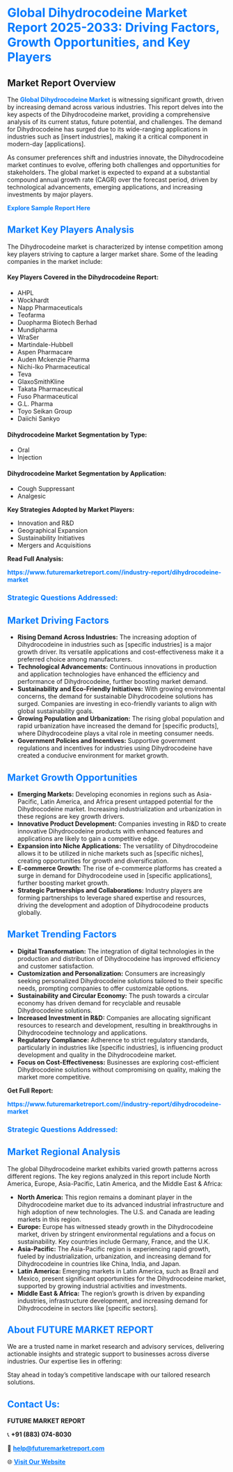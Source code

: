 <h1 style="color: #007BFF;">Global Dihydrocodeine Market Report 2025-2033: Driving Factors, Growth Opportunities, and Key Players</h1>

<section id="overview">
<h2>Market Report Overview</h2>
<p>The <a href="https://www.futuremarketreport.com//industry-report/dihydrocodeine-market" style="color: #007BFF; text-decoration: none;"><strong>Global Dihydrocodeine Market</strong></a> is witnessing significant growth, driven by increasing demand across various industries. This report delves into the key aspects of the Dihydrocodeine market, providing a comprehensive analysis of its current status, future potential, and challenges. The demand for Dihydrocodeine has surged due to its wide-ranging applications in industries such as [insert industries], making it a critical component in modern-day [applications].</p>
<p>As consumer preferences shift and industries innovate, the Dihydrocodeine market continues to evolve, offering both challenges and opportunities for stakeholders. The global market is expected to expand at a substantial compound annual growth rate (CAGR) over the forecast period, driven by technological advancements, emerging applications, and increasing investments by major players.</p>
</section>

<section id="overview">
<p><a href="https://www.futuremarketreport.com//request-sample/reportId=77903" style="color: #007BFF; text-decoration: none;"><strong>Explore Sample Report Here</strong></a></p>
</section>

<section id="key-players">
<h2 style="color: #007BFF;">Market Key Players Analysis</h2>
<p>The Dihydrocodeine market is characterized by intense competition among key players striving to capture a larger market share. Some of the leading companies in the market include:</p>
<h4>Key Players Covered in the Dihydrocodeine Report:</h4>
<ul><li>AHPL</li><li>Wockhardt</li><li>Napp Pharmaceuticals</li><li>Teofarma</li><li>Duopharma Biotech Berhad</li><li>Mundipharma</li><li>WraSer</li><li>Martindale-Hubbell</li><li>Aspen Pharmacare</li><li>Auden Mckenzie Pharma</li><li>Nichi-Iko Pharmaceutical</li><li>Teva</li><li>GlaxoSmithKline</li><li>Takata Pharmaceutical</li><li>Fuso Pharmaceutical</li><li>G.L. Pharma</li><li>Toyo Seikan Group</li><li>Daiichi Sankyo</li></ul>
<h4>Dihydrocodeine Market Segmentation by Type:</h4>
<ul><li>Oral</li><li>Injection</li></ul>

<h4>Dihydrocodeine Market Segmentation by Application:</h4>
<ul><li>Cough Suppressant</li><li>Analgesic</li></ul>
<p><strong>Key Strategies Adopted by Market Players:</strong></p>
<ul>
<li>Innovation and R&D</li>
<li>Geographical Expansion</li>
<li>Sustainability Initiatives</li>
<li>Mergers and Acquisitions</li>
</ul>
</section>

<section>
<p><strong>Read Full Analysis: </strong></p><a href="https://www.futuremarketreport.com//industry-report/dihydrocodeine-market" style="color: #007BFF; text-decoration: none;"><strong>https://www.futuremarketreport.com//industry-report/dihydrocodeine-market</strong></a>
<h3 style="color: #007BFF;">Strategic Questions Addressed:</h3>
</section>

<section id="driving-factors">
<h2 style="color: #007BFF;">Market Driving Factors</h2>
<ul>
<li><strong>Rising Demand Across Industries:</strong> The increasing adoption of Dihydrocodeine in industries such as [specific industries] is a major growth driver. Its versatile applications and cost-effectiveness make it a preferred choice among manufacturers.</li>
<li><strong>Technological Advancements:</strong> Continuous innovations in production and application technologies have enhanced the efficiency and performance of Dihydrocodeine, further boosting market demand.</li>
<li><strong>Sustainability and Eco-Friendly Initiatives:</strong> With growing environmental concerns, the demand for sustainable Dihydrocodeine solutions has surged. Companies are investing in eco-friendly variants to align with global sustainability goals.</li>
<li><strong>Growing Population and Urbanization:</strong> The rising global population and rapid urbanization have increased the demand for [specific products], where Dihydrocodeine plays a vital role in meeting consumer needs.</li>
<li><strong>Government Policies and Incentives:</strong> Supportive government regulations and incentives for industries using Dihydrocodeine have created a conducive environment for market growth.</li>
</ul>
</section>

<section id="growth-opportunities">
<h2 style="color: #007BFF;">Market Growth Opportunities</h2>
<ul>
<li><strong>Emerging Markets:</strong> Developing economies in regions such as Asia-Pacific, Latin America, and Africa present untapped potential for the Dihydrocodeine market. Increasing industrialization and urbanization in these regions are key growth drivers.</li>
<li><strong>Innovative Product Development:</strong> Companies investing in R&D to create innovative Dihydrocodeine products with enhanced features and applications are likely to gain a competitive edge.</li>
<li><strong>Expansion into Niche Applications:</strong> The versatility of Dihydrocodeine allows it to be utilized in niche markets such as [specific niches], creating opportunities for growth and diversification.</li>
<li><strong>E-commerce Growth:</strong> The rise of e-commerce platforms has created a surge in demand for Dihydrocodeine used in [specific applications], further boosting market growth.</li>
<li><strong>Strategic Partnerships and Collaborations:</strong> Industry players are forming partnerships to leverage shared expertise and resources, driving the development and adoption of Dihydrocodeine products globally.</li>
</ul>
</section>

<section id="trending-factors">
<h2 style="color: #007BFF;">Market Trending Factors</h2>
<ul>
<li><strong>Digital Transformation:</strong> The integration of digital technologies in the production and distribution of Dihydrocodeine has improved efficiency and customer satisfaction.</li>
<li><strong>Customization and Personalization:</strong> Consumers are increasingly seeking personalized Dihydrocodeine solutions tailored to their specific needs, prompting companies to offer customizable options.</li>
<li><strong>Sustainability and Circular Economy:</strong> The push towards a circular economy has driven demand for recyclable and reusable Dihydrocodeine solutions.</li>
<li><strong>Increased Investment in R&D:</strong> Companies are allocating significant resources to research and development, resulting in breakthroughs in Dihydrocodeine technology and applications.</li>
<li><strong>Regulatory Compliance:</strong> Adherence to strict regulatory standards, particularly in industries like [specific industries], is influencing product development and quality in the Dihydrocodeine market.</li>
<li><strong>Focus on Cost-Effectiveness:</strong> Businesses are exploring cost-efficient Dihydrocodeine solutions without compromising on quality, making the market more competitive.</li>
</ul>
</section>

<section>
<p><strong>Get Full Report: </strong></p><a href="https://www.futuremarketreport.com//industry-report/dihydrocodeine-market" style="color: #007BFF; text-decoration: none;"><strong>https://www.futuremarketreport.com//industry-report/dihydrocodeine-market</strong></a>
<h3 style="color: #007BFF;">Strategic Questions Addressed:</h3>
</section>


<section id="regional-analysis">
<h2 style="color: #007BFF;">Market Regional Analysis</h2>
<p>The global Dihydrocodeine market exhibits varied growth patterns across different regions. The key regions analyzed in this report include North America, Europe, Asia-Pacific, Latin America, and the Middle East & Africa:</p>
<ul>
<li><strong>North America:</strong> This region remains a dominant player in the Dihydrocodeine market due to its advanced industrial infrastructure and high adoption of new technologies. The U.S. and Canada are leading markets in this region.</li>
<li><strong>Europe:</strong> Europe has witnessed steady growth in the Dihydrocodeine market, driven by stringent environmental regulations and a focus on sustainability. Key countries include Germany, France, and the U.K.</li>
<li><strong>Asia-Pacific:</strong> The Asia-Pacific region is experiencing rapid growth, fueled by industrialization, urbanization, and increasing demand for Dihydrocodeine in countries like China, India, and Japan.</li>
<li><strong>Latin America:</strong> Emerging markets in Latin America, such as Brazil and Mexico, present significant opportunities for the Dihydrocodeine market, supported by growing industrial activities and investments.</li>
<li><strong>Middle East & Africa:</strong> The region’s growth is driven by expanding industries, infrastructure development, and increasing demand for Dihydrocodeine in sectors like [specific sectors].</li>
</ul>
</section>

<footer>
<h2 style="color: #007BFF;">About FUTURE MARKET REPORT</h2>
<p>We are a trusted name in market research and advisory services, delivering actionable insights and strategic support to businesses across diverse industries. Our expertise lies in offering:</p>

<p>Stay ahead in today’s competitive landscape with our tailored research solutions.</p>

<h2 style="color: #007BFF;">Contact Us:</h2>
<p><strong>FUTURE MARKET REPORT</strong></p>
<p>📞 <strong>+91 (883) 074-8030</strong></p>
<p>📧 <strong><a href="mailto:help@futuremarketreport.com" style="color: #007BFF;">help@futuremarketreport.com</a></strong></p>
<p>🌐 <strong><a href="https://www.futuremarketreport.com/" style="color: #007BFF;">Visit Our Website</a></strong></p>
</footer>
